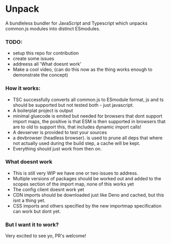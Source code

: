 # Unpack
A bundleless bundler for JavaScript and Typescript which unpacks common.js modules into distinct ESmodules.

### TODO:
- setup this repo for contribution
- create some issues
- addreess all 'What doesnt work'
- Make a cool video, (can do this now as the thing works enough to demonstrate the concept)

### How it works:
- TSC successfully converts all common.js to ESmodule format, js and ts should be supported but not tested both - just javascript.
- A boilerplat project is output
- minimal gluecode is emited but needed for browsers that dont support import maps, the positive is that ESM is then supported in browsers that are to old to support this, that includes dynamic import calls!
- A devserver is provided to test your sources
- a devbrowser (headless browser). is used to prune all deps that where not actually used during the build step, a cache will be kept.
- Everything should just work from then on.

### What doesnt work
- This is still very WIP we have one or two issues to address.
- Multiple versions of packages should be worked out and added to the scopes section of the import map, none of this works yet
- The config client doesnt work yet
- CDN imports should be downloaded just like Deno and cached, but this isnt a thing yet.
- CSS imports and others specified by the new importmap specification can work but dont yet.

### But I want it to work?
Very excited to see yo, PR's welcome!
